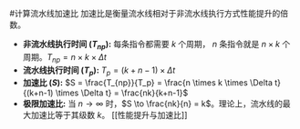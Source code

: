 #计算流水线加速比
加速比是衡量流水线相对于非流水线执行方式性能提升的倍数。
*   **非流水线执行时间 ($T_{np}$):** 每条指令都需要 $k$ 个周期， $n$ 条指令就是 $n \times k$ 个周期。$T_{np} = n \times k \times \Delta t$
*   **流水线执行时间 ($T_p$):** $T_p = (k+n-1) \times \Delta t$
*   **加速比 ($S$):**
	$S = \frac{T_{np}}{T_p} = \frac{n \times k \times \Delta t}{(k+n-1) \times \Delta t} = \frac{nk}{k+n-1}$
*   **极限加速比:** 当 $n \to \infty$ 时，$S \to \frac{nk}{n} = k$。理论上，流水线的最大加速比等于其级数 $k$。  [[性能提升与加速比]]